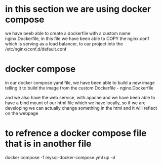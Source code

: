 # in this section we are using docker compose 

we have beeb able to create a dockerfile with a custom name nginx.Dockerfile, in this file we have been able to COPY the nginx.conf which is serving as a load balancer, to our project into the /etc/nginx/conf.d/default.conf

# docker compose
in our docker compose yaml file, we have been able to build a new image telling it to build the image from the custom Dockerfile - nginx.Dockerfile 

and we also have the web service, with apache and we have been able to have a bind mount of our html file which we have locally, so if we are developing we can actually change something in the html and it will reflect on the webpage

# to refrence a docker compose file that is in another file
docker compose -f mysql-docker-compose.yml up -d